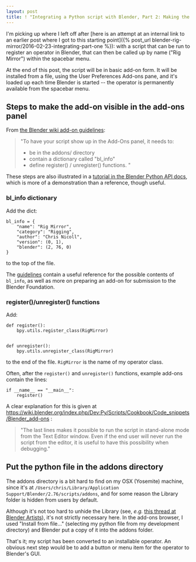 ```yaml
---
layout: post
title: ! "Integrating a Python script with Blender, Part 2: Making the operator script into an add-on"
---
```


I'm picking up where I left off after [here is an attempt at an internal link to an earlier post where I got to this starting point]({% post_url blender-rig-mirror/2016-02-23-integrating-part-one %}): with a script that can be run to register an operator in Blender, that can then be called up by name ("Rig Mirror") within the spacebar menu.

At the end of this post, the script will be in basic add-on form.
It will be installed from a file, using the User Preferences Add-ons pane, and it's loaded up each time Blender is started -- the operator is permanently available from the spacebar menu.

## Steps to make the add-on visible in the add-ons panel

From
[the Blender wiki add-on guidelines](https://wiki.blender.org/index.php/Dev:Py/Scripts/Guidelines/Addons):

>"To have your script show up in the Add-Ons panel, it needs to:
>
>    * be in the addons/ directory
>    * contain a dictionary called "bl_info"
>    * define register() / unregister() functions. "

These steps are also illustrated in a [tutorial in the Blender Python API docs](https://www.blender.org/api/blender_python_api_current/info_tutorial_addon.html), which is more of a demonstration than a reference, though useful.

### bl_info dictionary

Add the dict:

```
bl_info = {
    "name": "Rig Mirror",
    "category": "Rigging",
    "author": "Chris Nicoll",
    "version": (0, 1),
    "blender": (2, 76, 0)
}
```

to the top of the file.

The [guidelines](https://wiki.blender.org/index.php/Dev:Py/Scripts/Guidelines/Addons) contain a useful reference for the possible contents of `bl_info`, as well as more on preparing an add-on for submission to the Blender Foundation.


### register()/unregister() functions

Add:

```
def register():
    bpy.utils.register_class(RigMirror)


def unregister():
    bpy.utils.unregister_class(RigMirror)
```
to the end of the file. `RigMirror` is the name of my operator class.

Often, after the `register()` and `unregister()` functions, example add-ons contain the lines:

```
if __name__ == "__main__":
    register()
```

A clear explanation for this is given at  https://wiki.blender.org/index.php/Dev:Py/Scripts/Cookbook/Code_snippets/Blender_add-ons :

> "The last lines makes it possible to run the script in stand-alone mode from the Text Editor window. Even if the end user will never run the script from the editor, it is useful to have this possibility when debugging."

## Put the python file in the addons directory

The addons directory is a bit hard to find on my OSX (Yosemite) machine, since it's at `/Users/chris/Library/Application Support/Blender/2.76/scripts/addons`, and for some reason the Library folder is hidden from users by default.

Although it's not too hard to unhide the Library (see, *e.g.* [this thread at Blender Artists](http://blenderartists.org/forum/showthread.php?331685-Adding-Addons-To-Mac)), it's not strictly necessary here. In the add-ons browser, I used "Install from file..." (selecting my python file from my development directory) and Blender put a copy of it into the addons folder.

That's it; my script has been converted to an installable operator. An obvious next step would be to add a button or menu item for the operator to Blender's GUI.
